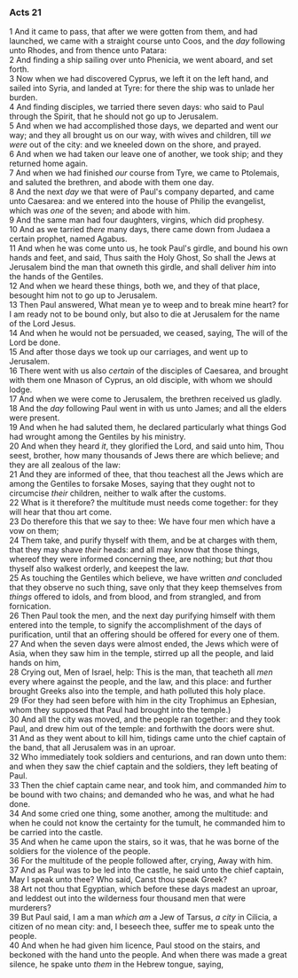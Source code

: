 ### Acts 21

1 And it came to pass, that after we were gotten from them, and had launched, we came with a straight course unto Coos, and the *day* following unto Rhodes, and from thence unto Patara:  
2 And finding a ship sailing over unto Phenicia, we went aboard, and set forth.  
3 Now when we had discovered Cyprus, we left it on the left hand, and sailed into Syria, and landed at Tyre: for there the ship was to unlade her burden.  
4 And finding disciples, we tarried there seven days: who said to Paul through the Spirit, that he should not go up to Jerusalem.  
5 And when we had accomplished those days, we departed and went our way; and they all brought us on our way, with wives and children, till *we were* out of the city: and we kneeled down on the shore, and prayed.  
6 And when we had taken our leave one of another, we took ship; and they returned home again.  
7 And when we had finished *our* course from Tyre, we came to Ptolemais, and saluted the brethren, and abode with them one day.  
8 And the next *day* we that were of Paul's company departed, and came unto Caesarea: and we entered into the house of Philip the evangelist, which was *one* of the seven; and abode with him.  
9 And the same man had four daughters, virgins, which did prophesy.  
10 And as we tarried *there* many days, there came down from Judaea a certain prophet, named Agabus.  
11 And when he was come unto us, he took Paul's girdle, and bound his own hands and feet, and said, Thus saith the Holy Ghost, So shall the Jews at Jerusalem bind the man that owneth this girdle, and shall deliver *him* into the hands of the Gentiles.  
12 And when we heard these things, both we, and they of that place, besought him not to go up to Jerusalem.  
13 Then Paul answered, What mean ye to weep and to break mine heart? for I am ready not to be bound only, but also to die at Jerusalem for the name of the Lord Jesus.  
14 And when he would not be persuaded, we ceased, saying, The will of the Lord be done.  
15 And after those days we took up our carriages, and went up to Jerusalem.  
16 There went with us also *certain* of the disciples of Caesarea, and brought with them one Mnason of Cyprus, an old disciple, with whom we should lodge.  
17 And when we were come to Jerusalem, the brethren received us gladly.  
18 And the *day* following Paul went in with us unto James; and all the elders were present.  
19 And when he had saluted them, he declared particularly what things God had wrought among the Gentiles by his ministry.  
20 And when they heard *it*, they glorified the Lord, and said unto him, Thou seest, brother, how many thousands of Jews there are which believe; and they are all zealous of the law:  
21 And they are informed of thee, that thou teachest all the Jews which are among the Gentiles to forsake Moses, saying that they ought not to circumcise *their* children, neither to walk after the customs.  
22 What is it therefore? the multitude must needs come together: for they will hear that thou art come.  
23 Do therefore this that we say to thee: We have four men which have a vow on them;  
24 Them take, and purify thyself with them, and be at charges with them, that they may shave *their* heads: and all may know that those things, whereof they were informed concerning thee, are nothing; but *that* thou thyself also walkest orderly, and keepest the law.  
25 As touching the Gentiles which believe, we have written *and* concluded that they observe no such thing, save only that they keep themselves from *things* offered to idols, and from blood, and from strangled, and from fornication.  
26 Then Paul took the men, and the next day purifying himself with them entered into the temple, to signify the accomplishment of the days of purification, until that an offering should be offered for every one of them.  
27 And when the seven days were almost ended, the Jews which were of Asia, when they saw him in the temple, stirred up all the people, and laid hands on him,  
28 Crying out, Men of Israel, help: This is the man, that teacheth all *men* every where against the people, and the law, and this place: and further brought Greeks also into the temple, and hath polluted this holy place.  
29 (For they had seen before with him in the city Trophimus an Ephesian, whom they supposed that Paul had brought into the temple.)  
30 And all the city was moved, and the people ran together: and they took Paul, and drew him out of the temple: and forthwith the doors were shut.  
31 And as they went about to kill him, tidings came unto the chief captain of the band, that all Jerusalem was in an uproar.  
32 Who immediately took soldiers and centurions, and ran down unto them: and when they saw the chief captain and the soldiers, they left beating of Paul.  
33 Then the chief captain came near, and took him, and commanded *him* to be bound with two chains; and demanded who he was, and what he had done.  
34 And some cried one thing, some another, among the multitude: and when he could not know the certainty for the tumult, he commanded him to be carried into the castle.  
35 And when he came upon the stairs, so it was, that he was borne of the soldiers for the violence of the people.  
36 For the multitude of the people followed after, crying, Away with him.  
37 And as Paul was to be led into the castle, he said unto the chief captain, May I speak unto thee? Who said, Canst thou speak Greek?  
38 Art not thou that Egyptian, which before these days madest an uproar, and leddest out into the wilderness four thousand men that were murderers?  
39 But Paul said, I am a man *which am* a Jew of Tarsus, *a city* in Cilicia, a citizen of no mean city: and, I beseech thee, suffer me to speak unto the people.  
40 And when he had given him licence, Paul stood on the stairs, and beckoned with the hand unto the people. And when there was made a great silence, he spake unto *them* in the Hebrew tongue, saying,  
